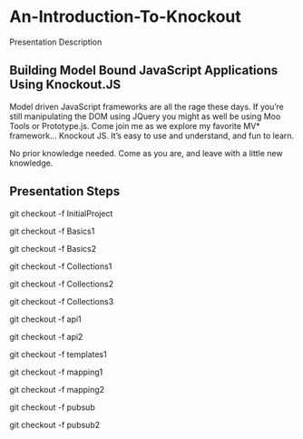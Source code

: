 An-Introduction-To-Knockout
===========================

Presentation Description

Building Model Bound JavaScript Applications Using Knockout.JS
--------------------------------------------------------------

Model driven JavaScript frameworks are all the rage these days.  If you’re still manipulating the DOM using JQuery you might as well be using Moo Tools or Prototype.js.  Come join me as we explore my favorite MV* framework…  Knockout JS.
It’s easy to use and understand, and fun to learn.  

No prior knowledge needed.  Come as you are, and leave with a little new knowledge.


Presentation Steps
------------------

git checkout -f InitialProject

git checkout -f Basics1

git checkout -f Basics2

git checkout -f Collections1

git checkout -f Collections2

git checkout -f Collections3

git checkout -f api1

git checkout -f api2

git checkout -f templates1

git checkout -f mapping1

git checkout -f mapping2

git checkout -f pubsub

git checkout -f pubsub2
